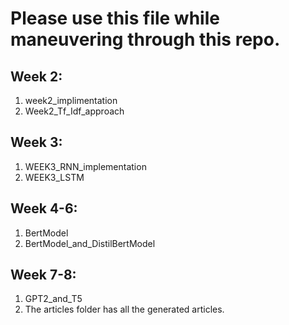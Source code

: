 # Please use this file while maneuvering through this repo.

## Week 2:

1. week2_implimentation
2. Week2_Tf_Idf_approach


## Week 3:

1. WEEK3_RNN_implementation
2. WEEK3_LSTM

## Week 4-6:

1. BertModel
2. BertModel_and_DistilBertModel

## Week 7-8:

1. GPT2_and_T5
2. The articles folder has all the generated articles.
